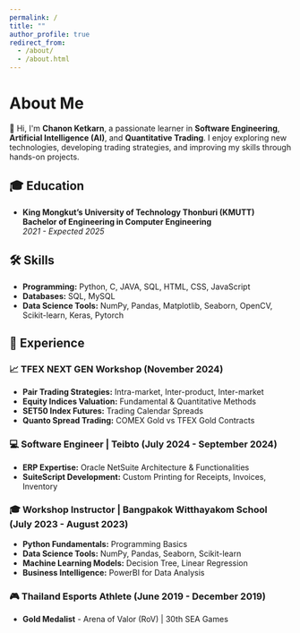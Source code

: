```yaml
---
permalink: /
title: ""
author_profile: true
redirect_from:
  - /about/
  - /about.html
---
```


# About Me

👋 Hi, I'm **Chanon Ketkarn**, a passionate learner in **Software Engineering**, **Artificial Intelligence (AI)**, and **Quantitative Trading**. I enjoy exploring new technologies, developing trading strategies, and improving my skills through hands-on projects.

## 🎓 Education

- **King Mongkut’s University of Technology Thonburi (KMUTT)**  
  **Bachelor of Engineering in Computer Engineering**  
  _2021 - Expected 2025_

## 🛠 Skills

- **Programming:** Python, C, JAVA, SQL, HTML, CSS, JavaScript
- **Databases:** SQL, MySQL
- **Data Science Tools:** NumPy, Pandas, Matplotlib, Seaborn, OpenCV, Scikit-learn, Keras, Pytorch

## 💼 Experience

### 📈 **TFEX NEXT GEN Workshop** (November 2024)
- **Pair Trading Strategies:** Intra-market, Inter-product, Inter-market
- **Equity Indices Valuation:** Fundamental & Quantitative Methods
- **SET50 Index Futures:** Trading Calendar Spreads
- **Quanto Spread Trading:** COMEX Gold vs TFEX Gold Contracts

### 💻 **Software Engineer** | Teibto (July 2024 - September 2024)
- **ERP Expertise:** Oracle NetSuite Architecture & Functionalities
- **SuiteScript Development:** Custom Printing for Receipts, Invoices, Inventory

### 🎓 **Workshop Instructor** | Bangpakok Witthayakom School (July 2023 - August 2023)
- **Python Fundamentals:** Programming Basics
- **Data Science Tools:** NumPy, Pandas, Seaborn, Scikit-learn
- **Machine Learning Models:** Decision Tree, Linear Regression
- **Business Intelligence:** PowerBI for Data Analysis

### 🎮 **Thailand Esports Athlete** (June 2019 - December 2019)
- **Gold Medalist** - Arena of Valor (RoV) | 30th SEA Games
